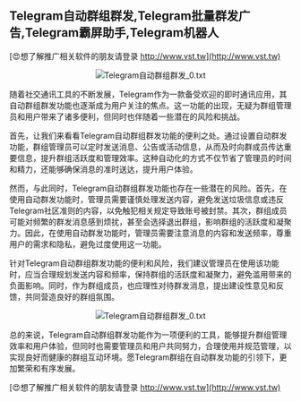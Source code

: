## **Telegram自动群组群发,Telegram批量群发广告,Telegram霸屏助手,Telegram机器人**

[😍想了解推广相关软件的朋友请登录 http://www.vst.tw](http://www.vst.tw)

 <center><img src="https://vst.tw/MP4/tuiguang/png/1.png" alt="Telegram自动群组群发_0.txt"></center>

随着社交通讯工具的不断发展，Telegram作为一款备受欢迎的即时通讯应用，其自动群组群发功能也逐渐成为用户关注的焦点。这一功能的出现，无疑为群组管理员和用户带来了诸多便利，但同时也伴随着一些潜在的风险和挑战。

首先，让我们来看看Telegram自动群组群发功能的便利之处。通过设置自动群发功能，群组管理员可以定时发送消息、公告或活动信息，从而及时向群成员传达重要信息，提升群组活跃度和管理效率。这种自动化的方式不仅节省了管理员的时间和精力，还能够确保消息的准时送达，提升用户体验。

然而，与此同时，Telegram自动群组群发功能也存在一些潜在的风险。首先，在使用自动群发功能时，管理员需要谨慎处理发送内容，避免发送垃圾信息或违反Telegram社区准则的内容，以免触犯相关规定导致账号被封禁。其次，群组成员可能对频繁的群发消息感到烦扰，甚至会选择退出群组，影响群组的活跃度和凝聚力。因此，在使用自动群发功能时，管理员需要注意消息的内容和发送频率，尊重用户的需求和隐私，避免过度使用这一功能。

针对Telegram自动群组群发功能的便利和风险，我们建议管理员在使用该功能时，应当合理规划发送内容和频率，保持群组的活跃度和凝聚力，避免滥用带来的负面影响。同时，作为群组成员，也应理性对待群发消息，提出建设性意见和反馈，共同营造良好的群组氛围。

 <center><img src="https://vst.tw/MP4/tuiguang/png/1.png" alt="Telegram自动群组群发_0.txt"></center>

总的来说，Telegram自动群组群发功能作为一项便利的工具，能够提升群组管理效率和用户体验，但同时也需要管理员和用户共同努力，合理使用并规范管理，以实现良好而健康的群组互动环境。愿Telegram群组在自动群发功能的引领下，更加繁荣和有序发展。

[😍想了解推广相关软件的朋友请登录 http://www.vst.tw](http://www.vst.tw)



